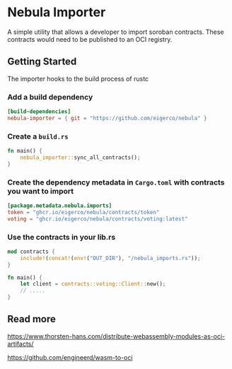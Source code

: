# Nebula Importer

A simple utility that allows a developer to import soroban contracts. These contracts would need to be published to an OCI registry.

## Getting Started

The importer hooks to the build process of rustc

### Add a build dependency

```toml
[build-dependencies]
nebula-importer = { git = "https://github.com/eigerco/nebula" }
```

### Create a `build.rs`

```rs
fn main() {
    nebula_importer::sync_all_contracts();
}
```

### Create the dependency metadata in `Cargo.toml` with contracts you want to import

```toml
[package.metadata.nebula.imports]
token = "ghcr.io/eigerco/nebula/contracts/token"
voting = "ghcr.io/eigerco/nebula/contracts/voting:latest"
```

### Use the contracts in your lib.rs

```rust
mod contracts {
    include!(concat!(env!("OUT_DIR"), "/nebula_imports.rs"));
}

fn main() {
    let client = contracts::voting::Client::new();
    // .....
}
```

## Read more

https://www.thorsten-hans.com/distribute-webassembly-modules-as-oci-artifacts/

https://github.com/engineerd/wasm-to-oci
